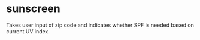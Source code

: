 # sunscreen
Takes user input of zip code and indicates whether SPF is needed based on current UV index.
